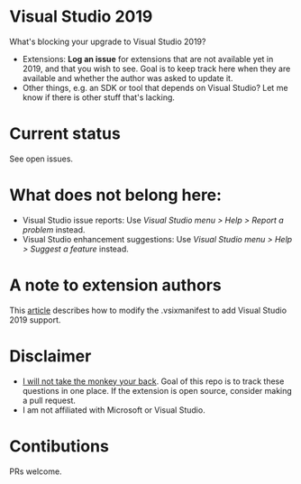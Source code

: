 # Visual Studio 2019

What's blocking your upgrade to Visual Studio 2019? 

* Extensions: **Log an issue** for extensions that are not available yet in 2019, and that you wish to see. Goal is to keep track here when they are available and whether the author was asked to update it.
* Other things, e.g. an SDK or tool that depends on Visual Studio? Let me know if there is other stuff that's lacking.

# Current status

See open issues.

# What does not belong here:

* Visual Studio issue reports: Use *Visual Studio menu > Help > Report a problem* instead.
* Visual Studio enhancement suggestions:  Use *Visual Studio menu > Help > Suggest a feature* instead.

# A note to extension authors

This [article](https://devblogs.microsoft.com/visualstudio/how-to-upgrade-extensions-to-support-visual-studio-2019/) describes how to modify the .vsixmanifest to add Visual Studio 2019 support.

# Disclaimer

* [I will not take the monkey your back](https://hbr.org/1999/11/management-time-whos-got-the-monkey). Goal of this repo is to track these questions in one place. If the extension is open source, consider making a pull request.
* I am not affiliated with Microsoft or Visual Studio.

# Contibutions

PRs welcome.

